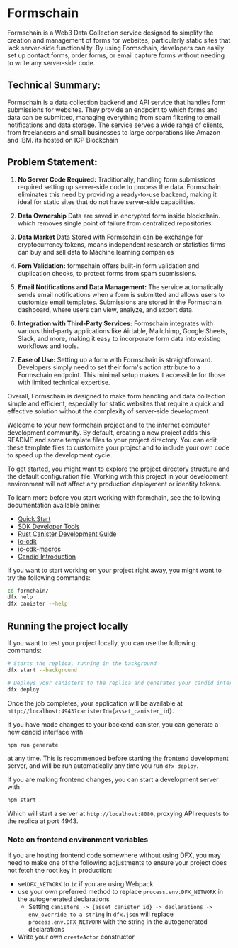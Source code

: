 # Formschain

Formschain is a Web3 Data Collection service designed to simplify the creation and management of forms for websites, particularly static sites that lack server-side functionality. By using Formschain, developers can easily set up contact forms, order forms, or email capture forms without needing to write any server-side code.

## Technical Summary:
Formschain is a data collection backend and API service that handles form submissions for websites. They provide an endpoint to which forms and data can be submitted, managing everything from spam filtering to email notifications and data storage. The service serves a wide range of clients, from freelancers and small businesses to large corporations like Amazon and IBM. its hosted on ICP Blockchain

## Problem Statement:
1. **No Server Code Required:** Traditionally, handling form submissions required setting up server-side code to process the data. Formschain eliminates this need by providing a ready-to-use backend, making it ideal for static sites that do not have server-side capabilities.

2. **Data Ownership** Data are saved in encrypted form inside blockchain. which removes single point of failure from centralized repositories

3. **Data Market** Data Stored with Formschain can be exchange for cryptocurrency tokens, means independent research or statistics firms can buy and sell data to Machine learning companies

4. **Forn Validation:** formschain offers built-in form validation and duplication checks, to protect forms from spam submissions.

5. **Email Notifications and Data Management:** The service automatically sends email notifications when a form is submitted and allows users to customize email templates. Submissions are stored in the Formschain dashboard, where users can view, analyze, and export data.

6. **Integration with Third-Party Services:** Formschain integrates with various third-party applications like Airtable, Mailchimp, Google Sheets, Slack, and more, making it easy to incorporate form data into existing workflows and tools.

7. **Ease of Use:** Setting up a form with Formschain is straightforward. Developers simply need to set their form's action attribute to a Formschain endpoint. This minimal setup makes it accessible for those with limited technical expertise.

Overall, Formschain is designed to make form handling and data collection simple and efficient, especially for static websites that require a quick and effective solution without the complexity of server-side development

Welcome to your new formchain project and to the internet computer development community. By default, creating a new project adds this README and some template files to your project directory. You can edit these template files to customize your project and to include your own code to speed up the development cycle.

To get started, you might want to explore the project directory structure and the default configuration file. Working with this project in your development environment will not affect any production deployment or identity tokens.

To learn more before you start working with formchain, see the following documentation available online:

- [Quick Start](https://internetcomputer.org/docs/current/developer-docs/setup/deploy-locally)
- [SDK Developer Tools](https://internetcomputer.org/docs/current/developer-docs/setup/install)
- [Rust Canister Development Guide](https://internetcomputer.org/docs/current/developer-docs/backend/rust/)
- [ic-cdk](https://docs.rs/ic-cdk)
- [ic-cdk-macros](https://docs.rs/ic-cdk-macros)
- [Candid Introduction](https://internetcomputer.org/docs/current/developer-docs/backend/candid/)

If you want to start working on your project right away, you might want to try the following commands:

```bash
cd formchain/
dfx help
dfx canister --help
```

## Running the project locally

If you want to test your project locally, you can use the following commands:

```bash
# Starts the replica, running in the background
dfx start --background

# Deploys your canisters to the replica and generates your candid interface
dfx deploy
```

Once the job completes, your application will be available at `http://localhost:4943?canisterId={asset_canister_id}`.

If you have made changes to your backend canister, you can generate a new candid interface with

```bash
npm run generate
```

at any time. This is recommended before starting the frontend development server, and will be run automatically any time you run `dfx deploy`.

If you are making frontend changes, you can start a development server with

```bash
npm start
```

Which will start a server at `http://localhost:8080`, proxying API requests to the replica at port 4943.

### Note on frontend environment variables

If you are hosting frontend code somewhere without using DFX, you may need to make one of the following adjustments to ensure your project does not fetch the root key in production:

- set`DFX_NETWORK` to `ic` if you are using Webpack
- use your own preferred method to replace `process.env.DFX_NETWORK` in the autogenerated declarations
  - Setting `canisters -> {asset_canister_id} -> declarations -> env_override to a string` in `dfx.json` will replace `process.env.DFX_NETWORK` with the string in the autogenerated declarations
- Write your own `createActor` constructor
